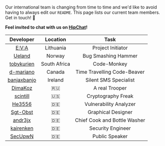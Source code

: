 Our international team is changing from time to time and we'd like to avoid having to always edit our `README`. This page lists our current team members. Get in touch! :love_letter:

**Feel invited to chat with us on [HipChat](https://www.hipchat.com/gWZq5Zyaa)!**

|                              Developer                         |  Location   |              Task            |
|:--------------------------------------------------------------:|:-----------:|:----------------------------:|
|[E:V:A](mailto:5457a848@opayq.com)                              | Lithuania   |      Project Initiator      |
|[Ueland](http://h3x.no/)                                        | Norway      |     Bug Smashing Hammer     |
|[tobykurien](http://tobykurien.com/)                            | South Africa|         Code-Monkey         |
|[d-mariano](mailto:dave.mariano1991@gmail.com)                  | Canada      | Time Travelling Code-Beaver  |
|[banjaxbanjo](mailto:mailto:paulkinsella29@yahoo.ie)            | Ireland     |    Silent SMS Specialist    |
|[DimaKoz](mailto:kozhevin.dima@gmail.com)                       | :ru:        |         A real Trooper      |
|[scintill](mailto:joey@joeyhewitt.com)                          | :us:        |      Cryptography Freak     |
|[He3556](mailto:info@dm-development.de)                         | :de:        |   Vulnerability Analyzer    |
|[Sgt-Obst](http://forum.xda-developers.com/member.php?u=5102584)| :de:        |     Graphical Designer      |
|[andr3jx](mailto:9414f52d@opayq.com)                            | :de:        | Chief Cook and Bottle Washer |
|[kairenken](mailto:mailto:code@koffeinsucht.de)                 | :de:        |      Security Engineer      |
|[SecUpwN](mailto:SecUpwN@protonmail.ch)                         | :de:        |        Public Speaker       |